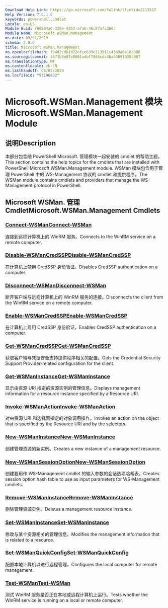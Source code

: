 ```yaml
---
Download Help Link: https://go.microsoft.com/fwlink/?linkid=2113537
Help Version: 7.0.1.0
keywords: powershell,cmdlet
Locale: en-US
Module Guid: 766204a6-330e-4263-a7ab-46c87afc366c
Module Name: Microsoft.WSMan.Management
ms.date: 03/01/2019
schema: 2.0.0
title: Microsoft.WSMan.Management
ms.openlocfilehash: f94d2cdb1072efce639e313911c43a9a0418d888
ms.sourcegitcommit: 3571b9e87e8881adbf7984cda46a63891039a987
ms.translationtype: MT
ms.contentlocale: zh-CN
ms.lasthandoff: 06/05/2020
ms.locfileid: "93196832"
---
```

# <span data-ttu-id="00833-103">Microsoft.WSMan.Management 模块</span><span class="sxs-lookup"><span data-stu-id="00833-103">Microsoft.WSMan.Management Module</span></span>

## <span data-ttu-id="00833-104">说明</span><span class="sxs-lookup"><span data-stu-id="00833-104">Description</span></span>

<span data-ttu-id="00833-105">本部分包含随 PowerShell Microsoft. 管理模块一起安装的 cmdlet 的帮助主题。</span><span class="sxs-lookup"><span data-stu-id="00833-105">This section contains the help topics for the cmdlets that are installed with PowerShell Microsoft.WSMan.Management module.</span></span> <span data-ttu-id="00833-106">WSMan 模块包含用于管理 PowerShell 中的 WS-Management 协议的 cmdlet 和提供程序。</span><span class="sxs-lookup"><span data-stu-id="00833-106">The WSMan module contains cmdlets and providers that manage the WS-Management protocol in PowerShell.</span></span>

## <span data-ttu-id="00833-107">Microsoft WSMan. 管理 Cmdlet</span><span class="sxs-lookup"><span data-stu-id="00833-107">Microsoft.WSMan.Management Cmdlets</span></span>

### [<span data-ttu-id="00833-108">Connect-WSMan</span><span class="sxs-lookup"><span data-stu-id="00833-108">Connect-WSMan</span></span>](Connect-WSMan.md)
<span data-ttu-id="00833-109">连接到远程计算机上的 WinRM 服务。</span><span class="sxs-lookup"><span data-stu-id="00833-109">Connects to the WinRM service on a remote computer.</span></span>

### [<span data-ttu-id="00833-110">Disable-WSManCredSSP</span><span class="sxs-lookup"><span data-stu-id="00833-110">Disable-WSManCredSSP</span></span>](Disable-WSManCredSSP.md)
<span data-ttu-id="00833-111">在计算机上禁用 CredSSP 身份验证。</span><span class="sxs-lookup"><span data-stu-id="00833-111">Disables CredSSP authentication on a computer.</span></span>

### [<span data-ttu-id="00833-112">Disconnect-WSMan</span><span class="sxs-lookup"><span data-stu-id="00833-112">Disconnect-WSMan</span></span>](Disconnect-WSMan.md)
<span data-ttu-id="00833-113">断开客户端与远程计算机上的 WinRM 服务的连接。</span><span class="sxs-lookup"><span data-stu-id="00833-113">Disconnects the client from the WinRM service on a remote computer.</span></span>

### [<span data-ttu-id="00833-114">Enable-WSManCredSSP</span><span class="sxs-lookup"><span data-stu-id="00833-114">Enable-WSManCredSSP</span></span>](Enable-WSManCredSSP.md)
<span data-ttu-id="00833-115">在计算机上启用 CredSSP 身份验证。</span><span class="sxs-lookup"><span data-stu-id="00833-115">Enables CredSSP authentication on a computer.</span></span>

### [<span data-ttu-id="00833-116">Get-WSManCredSSP</span><span class="sxs-lookup"><span data-stu-id="00833-116">Get-WSManCredSSP</span></span>](Get-WSManCredSSP.md)
<span data-ttu-id="00833-117">获取客户端与凭据安全支持提供程序相关的配置。</span><span class="sxs-lookup"><span data-stu-id="00833-117">Gets the Credential Security Support Provider-related configuration for the client.</span></span>

### [<span data-ttu-id="00833-118">Get-WSManInstance</span><span class="sxs-lookup"><span data-stu-id="00833-118">Get-WSManInstance</span></span>](Get-WSManInstance.md)
<span data-ttu-id="00833-119">显示由资源 URI 指定的资源实例的管理信息。</span><span class="sxs-lookup"><span data-stu-id="00833-119">Displays management information for a resource instance specified by a Resource URI.</span></span>

### [<span data-ttu-id="00833-120">Invoke-WSManAction</span><span class="sxs-lookup"><span data-stu-id="00833-120">Invoke-WSManAction</span></span>](Invoke-WSManAction.md)
<span data-ttu-id="00833-121">对由资源 URI 和选择器指定的对象调用操作。</span><span class="sxs-lookup"><span data-stu-id="00833-121">Invokes an action on the object that is specified by the Resource URI and by the selectors.</span></span>

### [<span data-ttu-id="00833-122">New-WSManInstance</span><span class="sxs-lookup"><span data-stu-id="00833-122">New-WSManInstance</span></span>](New-WSManInstance.md)
<span data-ttu-id="00833-123">创建管理资源的新实例。</span><span class="sxs-lookup"><span data-stu-id="00833-123">Creates a new instance of a management resource.</span></span>

### [<span data-ttu-id="00833-124">New-WSManSessionOption</span><span class="sxs-lookup"><span data-stu-id="00833-124">New-WSManSessionOption</span></span>](New-WSManSessionOption.md)
<span data-ttu-id="00833-125">创建要用作 WS-Management cmdlet 的输入参数的会话选项哈希表。</span><span class="sxs-lookup"><span data-stu-id="00833-125">Creates session option hash table to use as input parameters for WS-Management cmdlets.</span></span>

### [<span data-ttu-id="00833-126">Remove-WSManInstance</span><span class="sxs-lookup"><span data-stu-id="00833-126">Remove-WSManInstance</span></span>](Remove-WSManInstance.md)
<span data-ttu-id="00833-127">删除管理资源实例。</span><span class="sxs-lookup"><span data-stu-id="00833-127">Deletes a management resource instance.</span></span>

### [<span data-ttu-id="00833-128">Set-WSManInstance</span><span class="sxs-lookup"><span data-stu-id="00833-128">Set-WSManInstance</span></span>](Set-WSManInstance.md)
<span data-ttu-id="00833-129">修改与某个资源相关的管理信息。</span><span class="sxs-lookup"><span data-stu-id="00833-129">Modifies the management information that is related to a resource.</span></span>

### [<span data-ttu-id="00833-130">Set-WSManQuickConfig</span><span class="sxs-lookup"><span data-stu-id="00833-130">Set-WSManQuickConfig</span></span>](Set-WSManQuickConfig.md)
<span data-ttu-id="00833-131">配置本地计算机以进行远程管理。</span><span class="sxs-lookup"><span data-stu-id="00833-131">Configures the local computer for remote management.</span></span>

### [<span data-ttu-id="00833-132">Test-WSMan</span><span class="sxs-lookup"><span data-stu-id="00833-132">Test-WSMan</span></span>](Test-WSMan.md)
<span data-ttu-id="00833-133">测试 WinRM 服务是否正在本地或远程计算机上运行。</span><span class="sxs-lookup"><span data-stu-id="00833-133">Tests whether the WinRM service is running on a local or remote computer.</span></span>
